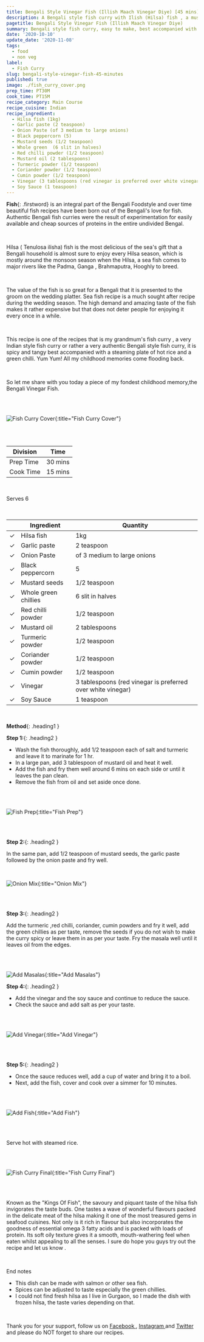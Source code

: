 ```yaml
---
title: Bengali Style Vinegar Fish (Illish Maach Vinegar Diye) [45 mins]
description: A Bengali style fish curry with Ilish (Hilsa) fish , a must have dish in all Bengali weddings flavourful and rich in both taste and culture.
pagetitle: Bengali Style Vinegar Fish (Illish Maach Vinegar Diye)
summary: Bengali style fish curry, easy to make, best accompanied with white rice elevating the intense flavors of authentic Bengali spices.
date: '2020-10-10'
update_date: '2020-11-08'
tags:
  - food
  - non veg
label:
  - Fish Curry
slug: bengali-style-vinegar-fish-45-minutes
published: true
image: ./fish_curry_cover.png
prep_time: PT30M
cook_time: PT15M
recipe_category: Main Course
recipe_cuisine: Indian
recipe_ingredient:
  - Hilsa fish (1kg)
  - Garlic paste (2 teaspoon)
  - Onion Paste (of 3 medium to large onions)
  - Black peppercorn (5)
  - Mustard seeds (1/2 teaspoon)
  - Whole green  (6 slit in halves)
  - Red chilli powder (1/2 teaspoon)
  - Mustard oil (2 tablespoons)
  - Turmeric powder (1/2 teaspoon)
  - Coriander powder (1/2 teaspoon)
  - Cumin powder (1/2 teaspoon)
  - Vinegar (3 tablespoons (red vinegar is preferred over white vinegar))
  - Soy Sauce (1 teaspoon)
---
```


**Fish**{: .firstword} is an integral part of the Bengali Foodstyle and over time beautiful fish recipes have been born out of the Bengali's love for fish. Authentic Bengali fish curries were the result of experimentation for easily available and cheap sources of proteins in the entire undivided Bengal. 

<br/>

Hilsa ( Tenulosa ilisha) fish is the most delicious of the sea's gift that a Bengali household is almost sure to enjoy every Hilsa season, which is mostly around the monsoon season when the Hilsa, a sea fish comes to major rivers like the Padma, Ganga , Brahmaputra, Hooghly to breed. 

<br/>

The value of the fish is so great for a Bengali that it is presented to the groom on the wedding platter. Sea fish recipe is a much sought after recipe during the wedding season. The high demand and amazing taste of the fish makes it rather expensive but that does not deter people for enjoying it every once in a while. 

<br/>

This recipe is one of the recipes that is my grandmum's fish curry , a very Indian style fish curry or rather a very authentic Bengali style fish curry, it is spicy and tangy best accompanied with a steaming plate of hot rice and a green chilli. Yum Yum! All my childhood memories come flooding back.

<br/>

So let me share with you today a piece of my fondest childhood memory,the Bengali Vinegar Fish.

<br/>
<br/>

![Fish Curry Cover](./fish_curry_cover.png){:title="Fish Curry Cover"}

<br/>
<br/>

|    Division  | Time   |
|--------------|--------|
| Prep Time    | 30 mins |
| Cook Time    | 15 mins |

<br/>

Serves 6

<br/>

|                       | Ingredient           | Quantity                                                     |
|-----------------------|----------------------|--------------------------------------------------------------|
| <span>&#10003;</span> | Hilsa fish           | 1kg                                                          |
| <span>&#10003;</span> | Garlic paste         | 2 teaspoon                                                   |
| <span>&#10003;</span> | Onion Paste          | of 3 medium to large onions                                  |
| <span>&#10003;</span> | Black peppercorn     | 5                                                            |
| <span>&#10003;</span> | Mustard seeds        | 1/2 teaspoon                                                 |
| <span>&#10003;</span> | Whole green chillies | 6 slit in halves                                             |
| <span>&#10003;</span> | Red chilli powder    | 1/2 teaspoon                                                 |
| <span>&#10003;</span> | Mustard oil          | 2 tablespoons                                                |
| <span>&#10003;</span> | Turmeric powder      | 1/2 teaspoon                                                 |
| <span>&#10003;</span> | Coriander powder     | 1/2 teaspoon                                                 |
| <span>&#10003;</span> | Cumin powder         | 1/2 teaspoon                                                 |
| <span>&#10003;</span> | Vinegar              | 3 tablespoons (red vinegar is preferred over white vinegar)  |
| <span>&#10003;</span> | Soy Sauce            | 1 teaspoon                                                   |

<br/>

**Method**{: .heading1 }

**Step 1:**{: .heading2 }
 
- Wash the fish thoroughly, add 1/2 teaspoon each of salt and turmeric and leave it to marinate for 1 hr.
- In a large pan, add 3 tablespoon of mustard oil and heat it well.
- Add the fish and fry them well around 6 mins on each side or until it leaves the pan clean.
- Remove the fish from oil and set aside once done.

<br/>
<br/>

![Fish Prep](./fish_prep.png){:title="Fish Prep"}

<br/>
<br/>

**Step 2:**{: .heading2 }

In the same pan, add 1/2 teaspoon of mustard seeds, the garlic paste followed by the onion paste and fry well.

<br/>

![Onion Mix](./onion_mix.png){:title="Onion Mix"}

<br/>
<br/>


**Step 3:**{: .heading2 }

Add the turmeric ,red chilli, coriander, cumin powders and fry it well, add the green chillies as per taste, remove the seeds if you do not wish to make the curry spicy or leave them in as per your taste. Fry the masala well until it leaves oil from the edges.

<br/>
<br/>

![Add Masalas](./add_masalas.png){:title="Add Masalas"}

**Step 4:**{: .heading2 }

- Add the vinegar and the soy sauce and continue to reduce the sauce.
- Check the sauce and add salt as per your taste.

<br/>
<br/>

![Add Vinegar](./add_vinegar.png){:title="Add Vinegar"}

<br/>
<br/>

**Step 5:**{: .heading2 }

- Once the sauce reduces well, add a cup of water and bring it to a boil.
- Next, add the fish, cover and cook over a simmer for 10 minutes.

<br/>
<br/>

![Add Fish](./add_fish.png){:title="Add Fish"}

<br/>
<br/>

Serve hot with steamed rice.

<br/>
<br/>

![Fish Curry Final](./fish_curry_final.png){:title="Fish Curry Final"}

<br/>
<br/>

Known as the "Kings Of Fish", the savoury and piquant taste of the hilsa fish invigorates the taste buds. One tastes a wave of wonderful flavours packed in the delicate meat of the hilsa making it one of the most treasured gems in seafood cuisines. Not only is it rich in flavour but also incorporates the goodness of essential omega 3 fatty acids and is packed with loads of protein. Its soft oily texture gives it a smooth, mouth-wathering feel when eaten whilst appealing to all the senses.
I sure do hope you guys try out the recipe and let us know .

<br/>

End notes  
- This dish can be made with salmon or other sea fish.
- Spices can be adjusted to taste especially the green chillies.
- I could not find fresh hilsa as I live in Gurgaon, so I made the dish with frozen hilsa, the taste varies depending on that.


<br/>

Thank you for your support, follow us on <a href="https://www.facebook.com/travelBiryani/" title="Travel Biryani Facebook" target="_blank" rel='external nofollow'> Facebook </a>, <a href="https://www.instagram.com/travelBiryani/" title="Travel Biryani Instagram" target="_blank" rel='external nofollow'> Instagram </a>
and <a href="https://twitter.com/travelBiryani" title="Travel Biryani Twitter" target="_blank" rel='external nofollow'> Twitter </a> and please do NOT forget to share our recipes.
